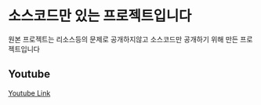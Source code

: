 # 소스코드만 있는 프로젝트입니다

원본 프로젝트는 리소스등의 문제로 공개하지않고 소스코드만 공개하기 위해 만든 프로젝트입니다

## Youtube
[Youtube Link]([https://www.youtube.com/watch?v=21wzPrDZCqk](https://www.youtube.com/watch?v=IE32G41uqKw)https://www.youtube.com/watch?v=IE32G41uqKw])
